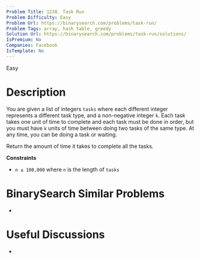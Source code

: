 ```yaml
---
Problem Title: 1238. Task Run
Problem Difficulty: Easy
Problem Url: https://binarysearch.com/problems/task-run/
Problem Tags: array, hash table, greedy
Solution Url: https://binarysearch.com/problems/task-run/solutions/
IsPremium: No
Companies: Facebook
IsTemplate: No
---
```


<span style="color: ;">Easy</span>

# Description

You are given a list of integers `tasks` where each different integer represents a different task type, and a non-negative integer `k`. Each task takes one unit of time to complete and each task must be done in order, but you must have `k` units of time between doing two tasks of the same type. At any time, you can be doing a task or waiting.

Return the amount of time it takes to complete all the tasks.

**Constraints**
- `n ≤ 100,000` where `n` is the length of `tasks`

# BinarySearch Similar Problems

- []()

# Useful Discussions

- []()
